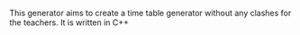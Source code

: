 This generator aims to create a time table generator without
any clashes for the teachers.
It is written in C++
